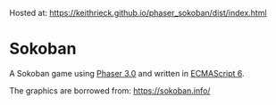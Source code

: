 Hosted at: https://keithrieck.github.io/phaser_sokoban/dist/index.html

# Sokoban

A Sokoban game using [Phaser 3.0](https://phaser.io) and written in  [ECMAScript 6](https://en.wikipedia.org/wiki/ECMAScript#6th_Edition_-_ECMAScript_2015). 

The graphics are borrowed from:  https://sokoban.info/

